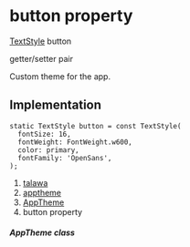 
<div>

# button property

</div>


[TextStyle](https://api.flutter.dev/flutter/painting/TextStyle-class.html)
button


getter/setter pair




Custom theme for the app.



## Implementation

``` language-dart
static TextStyle button = const TextStyle(
  fontSize: 16,
  fontWeight: FontWeight.w600,
  color: primary,
  fontFamily: 'OpenSans',
);
```







1.  [talawa](../../index.md)
2.  [apptheme](../../apptheme/)
3.  [AppTheme](../../apptheme/AppTheme-class.md)
4.  button property

##### AppTheme class







